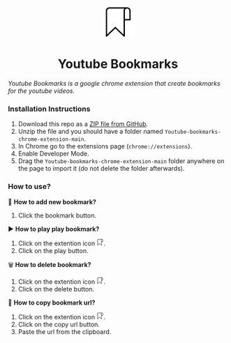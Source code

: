 <p align="center">
  <img src="./src/images/YT_Bookmarks128.png" width="75" height="75"/>
</p>

<h1 align="center">Youtube Bookmarks</h1>

*Youtube Bookmarks is a google chrome extension that create bookmarks for the youtube videos.*

### Installation Instructions
1. Download this repo as a [ZIP file from GitHub](https://github.com/MateuszBobel/Youtube-bookmarks-chrome-extension/archive/refs/heads/main.zip).
2. Unzip the file and you should have a folder named `Youtube-bookmarks-chrome-extension-main`.
3. In Chrome go to the extensions page (`chrome://extensions`).
4. Enable Developer Mode.
5. Drag the `Youtube-bookmarks-chrome-extension-main` folder anywhere on the page to import it (do not delete the folder afterwards).

### How to use?

🔖 **How to add new bookmark?**
1. Click the bookmark button.

▶ **How to play play bookmark?**
1. Click on the extention icon <img width="16px" height="16px" src="./src/images/YT_Bookmarks32.png"/>.
2. Click on the play button.

🗑 **How to delete bookmark?**
1. Click on the extention icon <img width="16px" height="16px" src="./src/images/YT_Bookmarks32.png"/>.
2. Click on the delete button.

🔗 **How to copy bookmark url?**
1. Click on the extention icon <img width="16px" height="16px" src="./src/images/YT_Bookmarks32.png"/>.
2. Click on the copy url button.
3. Paste the url from the clipboard.

